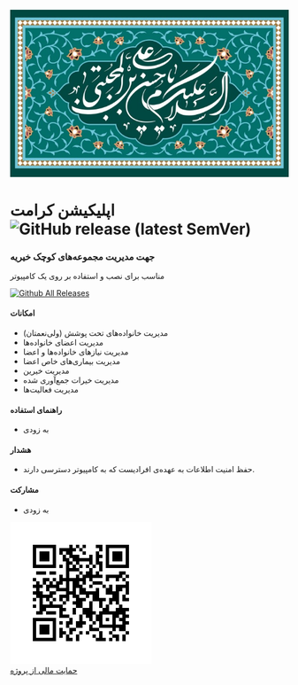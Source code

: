 ![](KeramatWeb/ClientApp/public/assets/images/emam-hasan.jpg)

# اپلیکیشن کرامت ![GitHub release (latest SemVer)](https://img.shields.io/github/v/release/RavaqeMehr/Keramat)

### جهت مدیریت مجموعه‌های کوچک خیریه

مناسب برای نصب و استفاده بر روی یک کامپیوتر


[![Github All Releases](https://img.shields.io/github/downloads/RavaqeMehr/Keramat/total.svg)]()

#### امکانات

- مدیریت خانواده‌های تحت پوشش (ولی‌نعمتان)
- مدیریت اعضای خانواده‌ها
- مدیریت نیازهای خانواده‌ها و اعضا
- مدیریت بیماری‌های خاص اعضا
- مدیریت خیرین
- مدیریت خیرات جمع‌آوری شده
- مدیریت فعالیت‌ها

#### راهنمای استفاده

- به زودی

#### هشدار

- حفظ امنیت اطلاعات به عهده‌ی افرادیست که به کامپیوتر دسترسی دارند.

#### مشارکت

- به زودی

![](KeramatWeb/ClientApp/public/assets/images/donation0.png)  
[حمایت مالی از پروژه](https://zarinp.al/ravaqemehr.ir)
